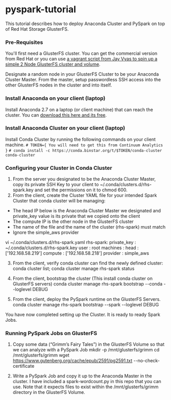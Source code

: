 # pyspark-tutorial

This tutorial describes how to  deploy Anaconda Cluster and PySpark on top of Red Hat Storage GlusterFS.

### Pre-Requisites

You'll first need a GlusterFS cluster. You can get the commercial version from Red Hat or you can use [a vagrant script from Jay Vyas to spin up a simple 2 Node GlusterFS cluster and volume](https://forge.gluster.org/vagrant/fedora19-gluster/blobs/master/vagrant-gluster-examples/README). 

Designate a random node in your GlusterFS Cluster to be your Anaconda Cluster Master. From the master, setup passwordless SSH access into the other GlusterFS nodes in the cluster and into itself.

### Install Anaconda on your client (laptop)

Install Anaconda 2.7 on a laptop (or client machine) that can reach the cluster. You can [download this here and its free](https://store.continuum.io/cshop/anaconda/).

### Install Anaconda Cluster on your client (laptop)

Install Conda Cluster by running the following commands on your client machine.
`# TOKEN={ You will need to get this from Continuum Analytics }`
`# conda install -c https://conda.binstar.org/t/$TOKEN/conda-cluster conda-cluster`

### Configuring your Cluster in Conda Cluster
 
1. From the server you designated to be the Anaconda Cluster Master, copy its private SSH Key to your client to  ~/.conda/clusters.d/rhs-spark.key and set the permissions on it to chmod 600.
2. From the client, create the Cluster YAML file for your intended Spark Cluster that conda cluster will be managing:

- The head IP below is the Anaconda Cluster Master we designated and private_key value is its private that we copied onto the client
- The compute IP is the other node in the GlusterFS cluster
- The name of the file and the name of the cluster (rhs-spark) must match
- Ignore the simple_aws provider

vi ~/.conda/clusters.d/rhs-spark.yaml 
rhs-spark:
    private_key         : ~/.conda/clusters.d/rhs-spark.key
    user                : root
    machines            :
         head      : ['192.168.58.219']
         compute   : ['192.168.58.218']
    provider            : simple_aws

3. From the client, verify conda cluster can find the newly defined cluster:
conda cluster list; conda cluster manage rhs-spark status

4. From the client, bootstrap the cluster (This install conda cluster on GlusterFS servers)
conda cluster manage rhs-spark bootstrap --conda --loglevel DEBUG 

5. From the client, deploy the PySpark runtime on the GlusterFS Servers.
conda cluster manage rhs-spark bootstrap --spark --loglevel DEBUG 

You have now completed setting up the Cluster. It is ready to ready Spark Jobs.

### Running PySpark Jobs on GlusterFS

1. Copy some data (“Grimm’s Fairy Tales”) in the GlusterFS Volume so that we can analyze with a PySpark Job
mkdir -p /mnt/glusterfs/grimm
cd /mnt/glusterfs/grimm
wget https://www.gutenberg.org/cache/epub/2591/pg2591.txt --no-check-certificate

2. Write a PySpark Job and copy it up to the Anaconda Master in the cluster. I have included a spark-wordcount.py in this repo that you can use. Note that it expects files to exist within the /mnt/glusterfs/grimm directory in the GlusterFS Volume.





